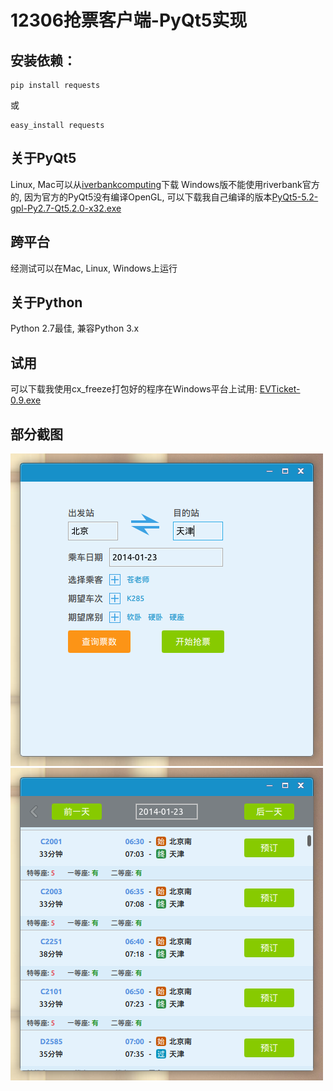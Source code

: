 12306抢票客户端-PyQt5实现
=============================

安装依赖：
--------

```
pip install requests 
```
或
```
easy_install requests 
```

关于PyQt5
---------
Linux, Mac可以从[iverbankcomputing](http://www.riverbankcomputing.com/software/pyqt/download5)下载
Windows版不能使用riverbank官方的, 因为官方的PyQt5没有编译OpenGL, 可以下载我自己编译的版本[PyQt5-5.2-gpl-Py2.7-Qt5.2.0-x32.exe](http://pan.baidu.com/s/1dDDZiHr)

跨平台
---------
经测试可以在Mac, Linux, Windows上运行

关于Python
----------
Python 2.7最佳, 兼容Python 3.x

试用
------
可以下载我使用cx_freeze打包好的程序在Windows平台上试用: [EVTicket-0.9.exe](http://pan.baidu.com/s/1qWjQ8US#dir/path=%2FTicket)


部分截图
--------
<img src="./src/data/5.png" />

<img src="./src/data/4.png" />
